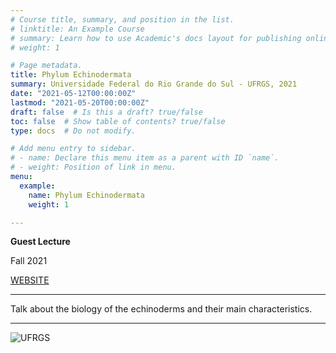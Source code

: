 ```yaml
---
# Course title, summary, and position in the list.
# linktitle: An Example Course
# summary: Learn how to use Academic's docs layout for publishing online courses, software documentation, and tutorials.
# weight: 1

# Page metadata.
title: Phylum Echinodermata
summary: Universidade Federal do Rio Grande do Sul - UFRGS, 2021
date: "2021-05-12T00:00:00Z"
lastmod: "2021-05-20T00:00:00Z"
draft: false  # Is this a draft? true/false
toc: false  # Show table of contents? true/false
type: docs  # Do not modify.

# Add menu entry to sidebar.
# - name: Declare this menu item as a parent with ID `name`.
# - weight: Position of link in menu.
menu:
  example:
    name: Phylum Echinodermata
    weight: 1

---
```

**Guest Lecture**

Fall 2021

[WEBSITE](https://www.ufrgs.br/biociencias/)

---

Talk about the biology of the echinoderms and their main characteristics.

---

![UFRGS](https://raw.githubusercontent.com/rosanafcunha/rosanafcunha/master/static/media/featured.png "ufrgs")
